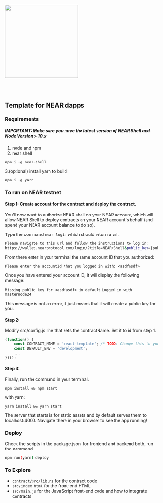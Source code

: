 <br />
<br />

<p>
<img src="https://nearprotocol.com/wp-content/themes/near-19/assets/img/logo.svg?t=1553011311" width="240">
</p>

<br />
<br />

## Template for NEAR dapps
### Requirements
##### IMPORTANT: Make sure you have the latest version of NEAR Shell and Node Version > 10.x
1. node and npm
2. near shell
```
npm i -g near-shell
```
3.(optional) install yarn to build
```
npm i -g yarn
```
### To run on NEAR testnet
#### Step 1: Create account for the contract and deploy the contract.
You'll now want to authorize NEAR shell on your NEAR account, which will allow NEAR Shell to deploy contracts on your NEAR account's behalf \(and spend your NEAR account balance to do so\).

Type the command `near login` which should return a url:

```bash
Please navigate to this url and follow the instructions to log in:
https://wallet.nearprotocol.com/login/?title=NEAR+Shell&public_key={publicKey}
```

From there enter in your terminal the same account ID that you authorized:

`Please enter the accountId that you logged in with: <asdfasdf>`

Once you have entered your account ID, it will display the following message:

`Missing public key for <asdfasdf> in default`
`Logged in with masternode24`

This message is not an error, it just means that it will create a public key for you.

#### Step 2:
Modify src/config.js line that sets the contractName. Set it to id from step 1.
```javascript
(function() {
    const CONTRACT_NAME = 'react-template'; /* TODO: Change this to your contract's name! */
    const DEFAULT_ENV = 'development';
    ...
})();
```

#### Step 3:
Finally, run the command in your terminal.
```
npm install && npm start
```
with yarn:
```
yarn install && yarn start
```
The server that starts is for static assets and by default serves them to localhost:4000. Navigate there in your browser to see the app running!

### Deploy
Check the scripts in the package.json, for frontend and backend both, run the command:
```bash
npm run(yarn) deploy
```

### To Explore

- `contract/src/lib.rs` for the contract code
- `src/index.html` for the front-end HTML
- `src/main.js` for the JavaScript front-end code and how to integrate contracts
